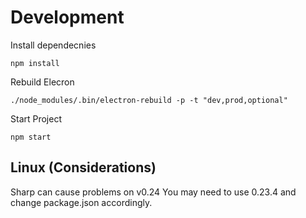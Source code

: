 
# Development

Install dependecnies

```
npm install
```

Rebuild Elecron
```
./node_modules/.bin/electron-rebuild -p -t "dev,prod,optional"
```

Start Project
```
npm start
```

## Linux (Considerations)

Sharp can cause problems on v0.24
You may need to use 0.23.4 and change package.json accordingly.

